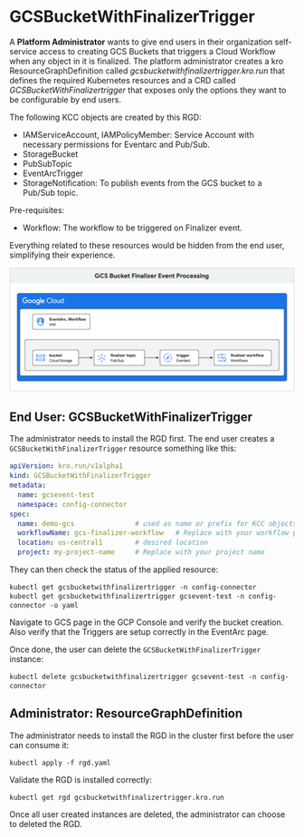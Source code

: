 # GCSBucketWithFinalizerTrigger

A **Platform Administrator** wants to give end users in their organization self-service access to creating GCS Buckets that triggers a Cloud Workflow when any object in it is finalized. The platform administrator creates a kro ResourceGraphDefinition called *gcsbucketwithfinalizertrigger.kro.run* that defines the required Kubernetes resources and a CRD called *GCSBucketWithFinalizertrigger* that exposes only the options they want to be configurable by end users.

The following KCC objects are created by this RGD:
* IAMServiceAccount, IAMPolicyMember: Service Account with necessary permissions for Eventarc and Pub/Sub.
* StorageBucket
* PubSubTopic
* EventArcTrigger
* StorageNotification: To publish events from the GCS bucket to a Pub/Sub topic.

Pre-requisites:
* Workflow: The workflow to be triggered on Finalizer event.

Everything related to these resources would be hidden from the end user, simplifying their experience.  

![GCS EventArc Stack](gcsbucket-with-finalizer-trigger.png)

<!--
meta {
  title "GCS Bucket Finalizer Event Processing"
}

elements {
  gcp {
      card iam {
         name "EventArc, Workflow"
      }
      group  storageA {
        name ""
        card gcs {
        name "bucket"
        }
        card pubsub {
        name "finalizer topic"
        }
        card eventarc {
        name "trigger"
        }
        card workflows {
        name "finalizer workflow"
        }
      }
  }
}

paths {
  gcs \-\-> pubsub
  pubsub \-\-> eventarc
  eventarc \-\-> workflows
}
-->



## End User: GCSBucketWithFinalizerTrigger

The administrator needs to install the RGD first.
The end user creates a `GCSBucketWithFinalizerTrigger` resource something like this:

```yaml
apiVersion: kro.run/v1alpha1
kind: GCSBucketWithFinalizerTrigger
metadata:
  name: gcsevent-test
  namespace: config-connector
spec:
  name: demo-gcs               # used as name or prefix for KCC objects
  workflowName: gcs-finalizer-workflow   # Replace with your workflow path
  location: us-central1        # desired location
  project: my-project-name     # Replace with your project name
```

They can then check the status of the applied resource:

```
kubectl get gcsbucketwithfinalizertrigger -n config-connector
kubectl get gcsbucketwithfinalizertrigger gcsevent-test -n config-connector -o yaml
```

Navigate to GCS page in the GCP Console and verify the bucket creation. Also verify that the Triggers are setup correctly in the EventArc page.

Once done, the user can delete the `GCSBucketWithFinalizerTrigger` instance:

```
kubectl delete gcsbucketwithfinalizertrigger gcsevent-test -n config-connector
```

## Administrator: ResourceGraphDefinition
The administrator needs to install the RGD in the cluster first before the user can consume it:

```
kubectl apply -f rgd.yaml
```

Validate the RGD is installed correctly:

```
kubectl get rgd gcsbucketwithfinalizertrigger.kro.run
```

Once all user created instances are deleted, the administrator can choose to deleted the RGD.
